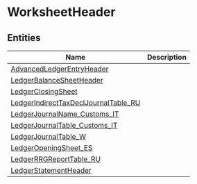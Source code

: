 
# WorksheetHeader


## Entities

|Name|Description|
|---|---|
|[AdvancedLedgerEntryHeader](AdvancedLedgerEntryHeader.cdm.json)||
|[LedgerBalanceSheetHeader](LedgerBalanceSheetHeader.cdm.json)||
|[LedgerClosingSheet](LedgerClosingSheet.cdm.json)||
|[LedgerIndirectTaxDeclJournalTable_RU](LedgerIndirectTaxDeclJournalTable_RU.cdm.json)||
|[LedgerJournalName_Customs_IT](LedgerJournalName_Customs_IT.cdm.json)||
|[LedgerJournalTable_Customs_IT](LedgerJournalTable_Customs_IT.cdm.json)||
|[LedgerJournalTable_W](LedgerJournalTable_W.cdm.json)||
|[LedgerOpeningSheet_ES](LedgerOpeningSheet_ES.cdm.json)||
|[LedgerRRGReportTable_RU](LedgerRRGReportTable_RU.cdm.json)||
|[LedgerStatementHeader](LedgerStatementHeader.cdm.json)||
